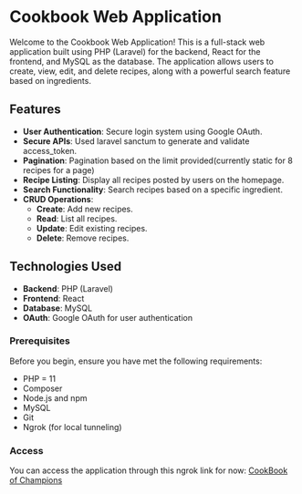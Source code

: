# Cookbook Web Application

Welcome to the Cookbook Web Application! This is a full-stack web application built using PHP (Laravel) for the backend, React for the frontend, and MySQL as the database. The application allows users to create, view, edit, and delete recipes, along with a powerful search feature based on ingredients.

## Features

- **User Authentication**: Secure login system using Google OAuth.
- **Secure APIs**: Used laravel sanctum to generate and validate access_token.
- **Pagination**: Pagination based on the limit provided(currently static for 8 recipes for a page)
- **Recipe Listing**: Display all recipes posted by users on the homepage.
- **Search Functionality**: Search recipes based on a specific ingredient.
- **CRUD Operations**: 
  - **Create**: Add new recipes.
  - **Read**: List all recipes.
  - **Update**: Edit existing recipes.
  - **Delete**: Remove recipes.

## Technologies Used

- **Backend**: PHP (Laravel)
- **Frontend**: React
- **Database**: MySQL
- **OAuth**: Google OAuth for user authentication

### Prerequisites

Before you begin, ensure you have met the following requirements:

- PHP = 11
- Composer
- Node.js and npm
- MySQL
- Git
- Ngrok (for local tunneling)

### Access

You can access the application through this ngrok link for now: [CookBook of Champions](https://3fc8-84-241-199-51.ngrok-free.app/)

